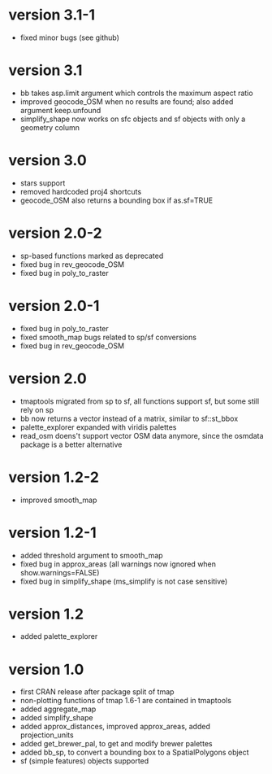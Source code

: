 # version 3.1-1
- fixed minor bugs (see github)

# version 3.1
- bb takes asp.limit argument which controls the maximum aspect ratio
- improved geocode_OSM when no results are found; also added argument keep.unfound
- simplify_shape now works on sfc objects and sf objects with only a geometry column

# version 3.0
- stars support
- removed hardcoded proj4 shortcuts
- geocode_OSM also returns a bounding box if as.sf=TRUE

# version 2.0-2
- sp-based functions marked as deprecated
- fixed bug in rev_geocode_OSM
- fixed bug in poly_to_raster

# version 2.0-1
- fixed bug in poly_to_raster
- fixed smooth_map bugs related to sp/sf conversions
- fixed bug in rev_geocode_OSM

# version 2.0
- tmaptools migrated from sp to sf, all functions support sf, but some still rely on sp
- bb now returns a vector instead of a matrix, similar to sf::st_bbox
- palette_explorer expanded with viridis palettes
- read_osm doens't support vector OSM data anymore, since the osmdata package is a better alternative

# version 1.2-2
- improved smooth_map

# version 1.2-1
- added threshold argument to smooth_map
- fixed bug in approx_areas (all warnings now ignored when show.warnings=FALSE)
- fixed bug in simplify_shape (ms_simplify is not case sensitive)

# version 1.2
- added palette_explorer

# version 1.0
- first CRAN release after package split of tmap
- non-plotting functions of tmap 1.6-1 are contained in tmaptools
- added aggregate_map
- added simplify_shape
- added approx_distances, improved approx_areas, added projection_units
- added get_brewer_pal, to get and modify brewer palettes
- added bb_sp, to convert a bounding box to a SpatialPolygons object
- sf (simple features) objects supported
